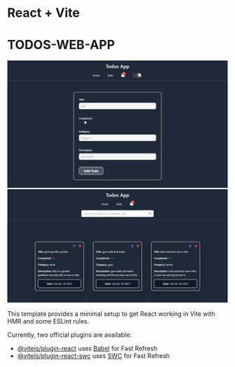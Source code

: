 # React + Vite

# TODOS-WEB-APP

![todos-web-app mern stack](https://github.com/MuneebWaliKhan09/todos-web-app/blob/main/public/1%20(2).png?raw=true)
![todos-web-app mern stack](https://github.com/MuneebWaliKhan09/todos-web-app/blob/main/public/1%20(1).png?raw=true)

This template provides a minimal setup to get React working in Vite with HMR and some ESLint rules.

Currently, two official plugins are available:

- [@vitejs/plugin-react](https://github.com/vitejs/vite-plugin-react/blob/main/packages/plugin-react/README.md) uses [Babel](https://babeljs.io/) for Fast Refresh
- [@vitejs/plugin-react-swc](https://github.com/vitejs/vite-plugin-react-swc) uses [SWC](https://swc.rs/) for Fast Refresh
